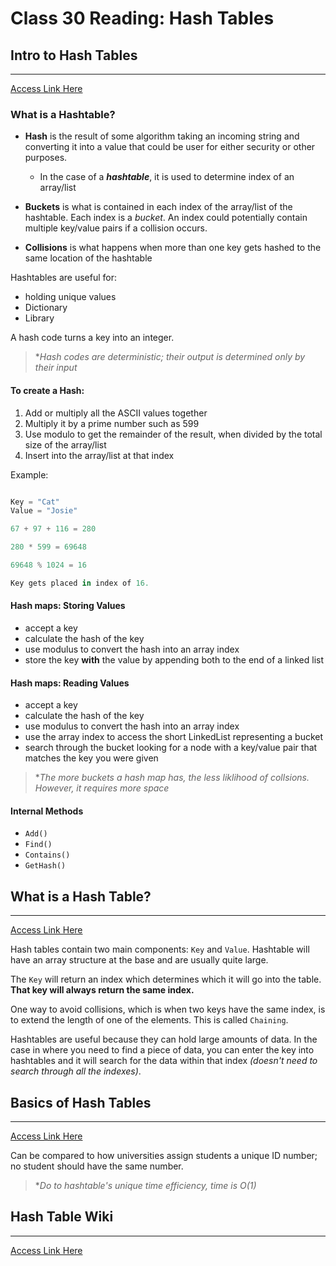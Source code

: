 # Class 30 Reading: Hash Tables


## Intro to Hash Tables

___
[Access Link Here](https://codefellows.github.io/common_curriculum/data_structures_and_algorithms/Code_401/class-30/resources/Hashtables.html)

### What is a Hashtable?

- **Hash** is the result of some algorithm taking an incoming string and converting it into a value that could be user for either security or other purposes.  
    - In the case of a ***hashtable***, it is used to determine index of an array/list

- **Buckets** is what is contained in each index of the array/list of the hashtable. Each index is a *bucket*. An index could potentially contain multiple key/value pairs if a collision occurs.  

- **Collisions** is what happens when more than one key gets hashed to the same location of the hashtable

Hashtables are useful for:

- holding unique values
- Dictionary
- Library

A hash code turns a key into an integer.  

> **Hash codes are deterministic; their output is determined only by their input*

#### To create a Hash:

1. Add or multiply all the ASCII values together  
2. Multiply it by a prime number such as 599
3. Use modulo to get the remainder of the result, when divided by the total size of the array/list
4. Insert into the array/list at that index

Example:

```python

Key = "Cat"
Value = "Josie"

67 + 97 + 116 = 280

280 * 599 = 69648

69648 % 1024 = 16

Key gets placed in index of 16. 

```

#### Hash maps: Storing Values

- accept a key
- calculate the hash of the key
- use modulus to convert the hash into an array index
- store the key **with** the value by appending both to the end of a linked list

#### Hash maps: Reading Values

- accept a key
- calculate the hash of the key
- use modulus to convert the hash into an array index
- use the array index to access the short LinkedList representing a bucket
- search through the bucket looking for a node with a key/value pair that matches the key you were given

> **The more buckets a hash map has, the less liklihood of collsions. However, it requires more space*

#### Internal Methods

- `Add()`
- `Find()`
- `Contains()`
- `GetHash()`


## What is a Hash Table?

___
[Access Link Here](https://www.youtube.com/watch?v=MfhjkfocRR0)

Hash tables contain two main components: `Key` and `Value`. Hashtable will have an array structure at the base and are usually quite large. 

The `Key` will return an index which determines which it will go into the table. **That key will always return the same index.**

One way to avoid collisions, which is when two keys have the same index, is to extend the length of one of the elements. This is called `Chaining`. 

Hashtables are useful because they can hold large amounts of data. In the case in where you need to find a piece of data, you can enter the key into hashtables and it will search for the data within that index *(doesn't need to search through all the indexes)*.

## Basics of Hash Tables

___
[Access Link Here](https://www.hackerearth.com/practice/data-structures/hash-tables/basics-of-hash-tables/tutorial/)

Can be compared to how universities assign students a unique ID number; no student should have the same number.  

> **Do to hashtable's unique time efficiency, time is O(1)*



## Hash Table Wiki

___
[Access Link Here](https://en.wikipedia.org/wiki/Hash_table)
